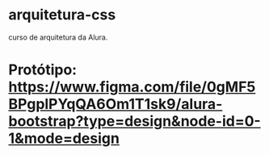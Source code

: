 # arquitetura-css
curso de arquitetura da Alura. 

# Protótipo: https://www.figma.com/file/0gMF5BPgplPYqQA6Om1T1sk9/alura-bootstrap?type=design&node-id=0-1&mode=design
